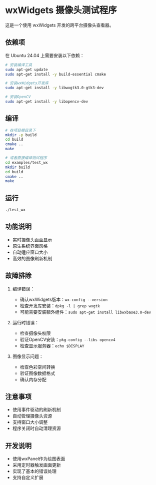 # wxWidgets 摄像头测试程序

这是一个使用 wxWidgets 开发的跨平台摄像头查看器。

## 依赖项

在 Ubuntu 24.04 上需要安装以下依赖：

```bash
# 安装编译工具
sudo apt-get update
sudo apt-get install -y build-essential cmake

# 安装wxWidgets开发库
sudo apt-get install -y libwxgtk3.0-gtk3-dev

# 安装OpenCV
sudo apt-get install -y libopencv-dev
```

## 编译

```bash
# 在项目根目录下
mkdir -p build
cd build
cmake ..
make

# 或者直接编译测试程序
cd examples/test_wx
mkdir build
cd build
cmake ..
make
```

## 运行

```bash
./test_wx
```

## 功能说明

- 实时摄像头画面显示
- 原生系统界面风格
- 自动适应窗口大小
- 高效的图像刷新机制

## 故障排除

1. 编译错误：
   - 确认wxWidgets版本：`wx-config --version`
   - 检查开发库安装：`dpkg -l | grep wxgtk`
   - 可能需要安装额外组件：`sudo apt-get install libwxbase3.0-dev`

2. 运行时错误：
   - 检查摄像头权限
   - 验证OpenCV安装：`pkg-config --libs opencv4`
   - 检查显示服务器：`echo $DISPLAY`

3. 图像显示问题：
   - 检查色彩空间转换
   - 验证图像数据格式
   - 确认内存分配

## 注意事项

- 使用事件驱动的刷新机制
- 自动管理摄像头资源
- 支持窗口大小调整
- 程序关闭时自动清理资源

## 开发说明

- 使用wxPanel作为绘图表面
- 采用定时器触发画面更新
- 实现了基本的错误处理
- 支持自定义扩展 